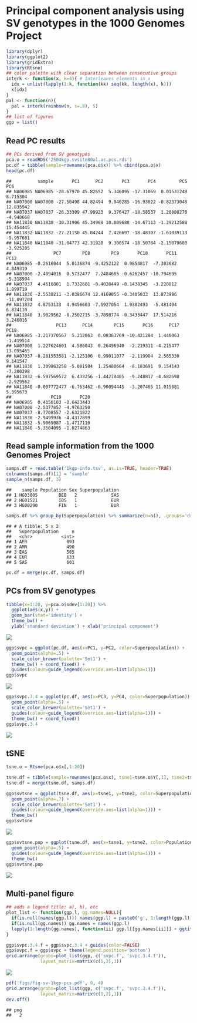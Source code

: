 Principal component analysis using SV genotypes in the 1000 Genomes
Project
================

``` r
library(dplyr)
library(ggplot2)
library(gridExtra)
library(Rtsne)
## color palette with clear separation between consecutive groups
interk <- function(x, k=4){ # Interleaves elements in x
  idx = unlist(lapply(1:k, function(kk) seq(kk, length(x), k)))
  x[idx]
}
pal <- function(n){
  pal = interk(rainbow(n, s=.8), 5)
}
## list of figures
ggp = list()
```

## Read PC results

``` r
## PCs derived from SV genotypes
pca.o = readRDS('2504kgp.svsite80al.ac.pcs.rds')
pc.df = tibble(sample=rownames(pca.o$x)) %>% cbind(pca.o$x)
head(pc.df)
```

    ##          sample       PC1      PC2       PC3       PC4         PC5       PC6
    ## NA06985 NA06985 -28.67970 45.82652  5.346095 -17.31069  0.01531248  8.715304
    ## NA07000 NA07000 -27.50498 44.82494  9.940285 -16.93022 -0.82373048 12.835942
    ## NA07037 NA07037 -26.33309 47.99923  9.376427 -18.58537  1.20808270 -4.948668
    ## NA11830 NA11830 -30.31906 45.34968 10.009688 -14.67113 -1.29212580 15.454445
    ## NA11832 NA11832 -27.21150 45.04244  7.426697 -18.48307 -1.61039113 -9.957681
    ## NA11840 NA11840 -31.04773 42.31928  9.300574 -18.50784 -2.15079680 -3.925285
    ##                PC7        PC8        PC9       PC10       PC11       PC12
    ## NA06985 -0.2616044  5.0136874 -9.4252122  0.9854817  -7.303682   4.849319
    ## NA07000 -2.4094016  0.5732477  7.2484685 -0.6262457 -10.794695  -5.318994
    ## NA07037  4.4616801  1.7332681 -0.4028449 -0.1438345  -3.220812   1.899719
    ## NA11830 -2.5530211 -3.0386674 12.4169055 -0.3405033  13.873986 -11.097704
    ## NA11832  4.8753133  4.9456603 -7.5927054  1.9382493  -5.481494   6.824110
    ## NA11840  3.9029562 -0.2502715 -3.7898774 -0.3433447  17.514216   3.246016
    ##                 PC13      PC14        PC15       PC16      PC17      PC18
    ## NA06985 -3.217170567  5.212863  0.08363769 -10.421284  1.440063 -1.419514
    ## NA07000  1.227624601  4.586043  0.26496940  -2.219311 -4.215477 13.095465
    ## NA07037 -8.281553581 -2.125106  0.99011077  -2.119904  2.565330  9.141547
    ## NA11830  1.309863258 -5.081584  1.25480664  -8.183691  9.154143 -7.200298
    ## NA11832 -6.597569572  6.433256 -1.44278405  -9.248817 -4.682698 -2.929562
    ## NA11840 -0.007772477 -6.763462 -6.90094445  -3.207465 11.015881  5.395673
    ##               PC19       PC20
    ## NA06985  0.4150183 -0.6423443
    ## NA07000 -2.5377857 -4.9763250
    ## NA07037 -8.7708557 -2.6321822
    ## NA11830 -2.9499936 -4.4317899
    ## NA11832 -5.9069087 -1.4717110
    ## NA11840 -5.3504095 -1.0274863

## Read sample information from the 1000 Genomes Project

``` r
samps.df = read.table('1kgp-info.tsv', as.is=TRUE, header=TRUE)
colnames(samps.df)[1] = 'sample'
sample_n(samps.df, 3)
```

    ##    sample Population Sex Superpopulation
    ## 1 HG03805        BEB   2             SAS
    ## 2 HG01521        IBS   1             EUR
    ## 3 HG00290        FIN   1             EUR

``` r
samps.df %>% group_by(Superpopulation) %>% summarize(n=n(), .groups='drop')
```

    ## # A tibble: 5 x 2
    ##   Superpopulation     n
    ##   <chr>           <int>
    ## 1 AFR               893
    ## 2 AMR               490
    ## 3 EAS               585
    ## 4 EUR               633
    ## 5 SAS               601

``` r
pc.df = merge(pc.df, samps.df)
```

## PCs from SV genotypes

``` r
tibble(x=1:20, y=pca.o$sdev[1:20]) %>%
  ggplot(aes(x,y)) +
  geom_bar(stat='identity') + 
  theme_bw() +
  ylab('standard deviation') + xlab('principal component')
```

![](pca-1kgp_files/figure-gfm/svpc-1.png)<!-- -->

``` r
ggp$svpc = ggplot(pc.df, aes(x=PC1, y=PC2, color=Superpopulation)) +
  geom_point(alpha=.5) +
  scale_color_brewer(palette='Set1') +
  theme_bw() + coord_fixed() +
  guides(colour=guide_legend(override.aes=list(alpha=1)))
ggp$svpc
```

![](pca-1kgp_files/figure-gfm/svpc-2.png)<!-- -->

``` r
ggp$svpc.3.4 = ggplot(pc.df, aes(x=PC3, y=PC4, color=Superpopulation)) +
  geom_point(alpha=.5) +
  scale_color_brewer(palette='Set1') +
  guides(colour=guide_legend(override.aes=list(alpha=1))) + 
  theme_bw() + coord_fixed()
ggp$svpc.3.4
```

![](pca-1kgp_files/figure-gfm/svpc-3.png)<!-- -->

## tSNE

``` r
tsne.o = Rtsne(pca.o$x[,1:20])

tsne.df = tibble(sample=rownames(pca.o$x), tsne1=tsne.o$Y[,1], tsne2=tsne.o$Y[,2])
tsne.df = merge(tsne.df, samps.df)

ggp$svtsne = ggplot(tsne.df, aes(x=tsne1, y=tsne2, color=Superpopulation)) +
  geom_point(alpha=.7) +
  scale_color_brewer(palette='Set1') +
  guides(colour=guide_legend(override.aes=list(alpha=1))) + 
  theme_bw()
ggp$svtsne
```

![](pca-1kgp_files/figure-gfm/svtsne-1.png)<!-- -->

``` r
ggp$svtsne.pop = ggplot(tsne.df, aes(x=tsne1, y=tsne2, color=Population)) +
  geom_point(alpha=.5) +
  guides(colour=guide_legend(override.aes=list(alpha=1))) + 
  theme_bw()
ggp$svtsne.pop
```

![](pca-1kgp_files/figure-gfm/svtsne-2.png)<!-- -->

## Multi-panel figure

``` r
## adds a legend title: a), b), etc
plot_list <- function(ggp.l, gg.names=NULL){
  if(is.null(names(ggp.l))) names(ggp.l) = paste0('g', 1:length(ggp.l))
  if(is.null(gg.names)) gg.names = names(ggp.l)
  lapply(1:length(gg.names), function(ii) ggp.l[[gg.names[ii]]] + ggtitle(paste0(LETTERS[ii], ')')))
}

ggp$svpc.3.4.f = ggp$svpc.3.4 + guides(color=FALSE)
ggp$svpc.f = ggp$svpc + theme(legend.position='bottom')
grid.arrange(grobs=plot_list(ggp, c('svpc.f', 'svpc.3.4.f')),
             layout_matrix=matrix(c(1,2),1))
```

![](pca-1kgp_files/figure-gfm/fig-1.png)<!-- -->

``` r
pdf('figs/fig-sv-1kgp-pcs.pdf', 9, 4)
grid.arrange(grobs=plot_list(ggp, c('svpc.f', 'svpc.3.4.f')),
             layout_matrix=matrix(c(1,2),1))
dev.off()
```

    ## png 
    ##   2
